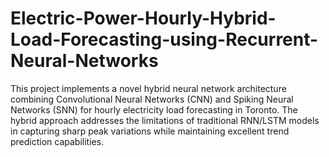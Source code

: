 # Electric-Power-Hourly-Hybrid-Load-Forecasting-using-Recurrent-Neural-Networks

This project implements a novel hybrid neural network architecture combining Convolutional Neural Networks (CNN) and Spiking Neural Networks (SNN) for hourly electricity load forecasting in Toronto. The hybrid approach addresses the limitations of traditional RNN/LSTM models in capturing sharp peak variations while maintaining excellent trend prediction capabilities.
